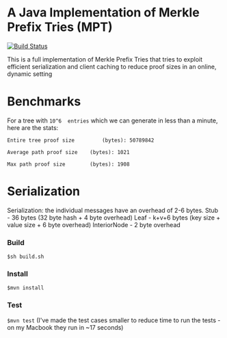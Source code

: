 # A Java Implementation of Merkle Prefix Tries (MPT) 
[![Build Status](https://travis-ci.org/henryaspegren/b_verify-merkle-prefix-trie.svg?branch=master)](https://travis-ci.org/henryaspegren/b_verify-merkle-prefix-trie)

This is a full implementation of Merkle Prefix Tries that tries to exploit efficient serialization and client caching to reduce proof sizes in an online, dynamic setting

# Benchmarks
For a tree with 
`10^6  entries`
which we can generate in less than a minute, here are the stats:

`Entire tree proof size 		(bytes): 50789842`

`Average path proof size 	(bytes): 1021`

`Max path proof size     	(bytes): 1908`


# Serialization 
Serialization: the individual messages have an overhead of 2-6 bytes.
Stub - 36 bytes (32 byte hash + 4 byte overhead)
Leaf - k+v+6 bytes (key size + value size + 6 byte overhead)
InteriorNode  - 2 byte overhead 

### Build
`$sh build.sh`

### Install
`$mvn install`

### Test
`$mvn test`
(I've made the test cases smaller to reduce time to run the tests - on my Macbook they run in ~17 seconds)

